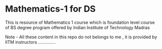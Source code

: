 # Mathematics-1 for DS
This is resource of Mathematics 1 course which is foundation level course of BS degree program offered by Indian Institute of Technology Madras 

Note - All these content in this repo do not belongs to me , it is provided by IITM instructors ..............
